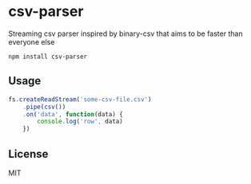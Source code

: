 # csv-parser

Streaming csv parser inspired by binary-csv that aims to be faster than everyone else

	npm install csv-parser

## Usage

``` js
fs.createReadStream('some-csv-file.csv')
	.pipe(csv())
	.on('data', function(data) {
		console.log('row', data)
	})
```

## License

MIT